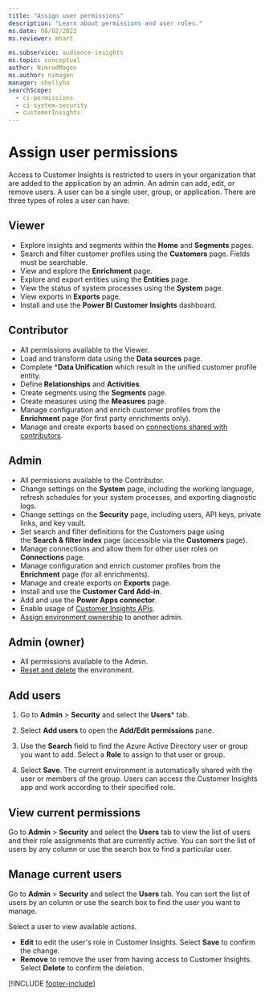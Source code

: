 ```yaml
---
title: "Assign user permissions"
description: "Learn about permissions and user roles."
ms.date: 08/02/2022
ms.reviewer: mhart

ms.subservice: audience-insights
ms.topic: conceptual
author: NimrodMagen
ms.author: nimagen
manager: shellyha
searchScope: 
  - ci-permissions
  - ci-system-security
  - customerInsights
---
```


# Assign user permissions

Access to Customer Insights is restricted to users in your organization that are added to the application by an admin. An admin can add, edit, or remove users. A user can be a single user, group, or application. There are three types of roles a user can have:

## Viewer

- Explore insights and segments within the **Home** and **Segments** pages.
- Search and filter customer profiles using the **Customers** page. Fields must be searchable.
- View and explore the **Enrichment** page.
- Explore and export entities using the **Entities** page.
- View the status of system processes  using the **System** page.
- View exports in **Exports** page.
- Install and use the **Power BI Customer Insights** dashboard.

## Contributor

- All permissions available to the Viewer.
- Load and transform data using the **Data sources** page.
- Complete ***Data Unification** which result in the unified customer profile entity.
- Define **Relationships** and **Activities**.
- Create segments using the **Segments** page.
- Create measures using the **Measures** page.
- Manage configuration and enrich customer profiles from the **Enrichment** page (for first party enrichments only).
- Manage and create exports based on [connections shared with contributors](connections.md#allow-contributors-to-use-a-connection-for-exports).

## Admin

- All permissions available to the Contributor.
- Change settings on the **System** page, including the working language, refresh schedules for your system processes, and exporting diagnostic logs.
- Change settings on the **Security** page, including users, API keys, private links, and key vault.
- Set search and filter definitions for the Customers page using the **Search & filter index** page (accessible via the **Customers** page).
- Manage connections and allow them for other user roles on **Connections** page.
- Manage configuration and enrich customer profiles from the **Enrichment** page (for all enrichments).
- Manage and create exports on **Exports** page.
- Install and use the **Customer Card Add-in**.
- Add and use the **Power Apps connector**.
- Enable usage of [Customer Insights APIs](apis.md).
- [Assign environment ownership](manage-environments.md#change-the-owner-of-an-environment) to another admin.

## Admin (owner)

- All permissions available to the Admin.
- [Reset and delete](manage-environments.md#reset-an-existing-environment-preview) the environment.

## Add users

1. Go to **Admin** > **Security** and select the **Users*** tab.

1. Select **Add users** to open the **Add/Edit permissions** pane.

1. Use the **Search** field to find the Azure Active Directory user or group you want to add. Select a **Role** to assign to that user or group.

1. Select **Save**. The current environment is automatically shared with the user or members of the group. Users can access the Customer Insights app and work according to their specified role.

## View current permissions

Go to **Admin** > **Security** and select the **Users** tab to view the list of users and their role assignments that are currently active. You can sort the list of users by any column or use the search box to find a particular user.

## Manage current users

Go to **Admin** > **Security** and select the **Users** tab. You can sort the list of users by an column or use the search box to find the user you want to manage.

Select a user to view available actions.

- **Edit** to edit the user's role in Customer Insights. Select **Save** to confirm the change.
- **Remove** to remove the user from having access to Customer Insights. Select **Delete** to confirm the deletion.

[!INCLUDE [footer-include](includes/footer-banner.md)]
